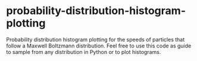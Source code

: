 # probability-distribution-histogram-plotting
Probability distribution histogram plotting for the speeds of particles that follow a Maxwell Boltzmann distribution. 
Feel free to use this code as guide to sample from any distribution in Python or to plot histograms. 
